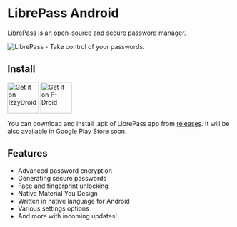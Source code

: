 # LibrePass Android

LibrePass is an open-source and secure password manager.

![LibrePass - Take control of your passwords.](https://github.com/LibrePass/LibrePass-Android/assets/87065584/d0abed7d-9ac5-4fe1-865b-0bcac949f17e)

## Install

[<img src="https://gitlab.com/IzzyOnDroid/repo/-/raw/master/assets/IzzyOnDroid.png" alt="Get it on IzzyDroid" height="70" align="center">](https://android.izzysoft.de/repo/apk/dev.medzik.librepass.android)
[<img src="https://f-droid.org/badge/get-it-on.png" alt="Get it on F-Droid" height="70" align="center">](https://f-droid.org/en/packages/dev.medzik.librepass.android)

You can download and install .apk of LibrePass app from [releases](https://github.com/LibrePass/android/releases).
It will be also available in Google Play Store soon.

## Features

- Advanced password encryption
- Generating secure passwords
- Face and fingerprint unlocking
- Native Material You Design
- Written in native language for Android
- Various settings options
- And more with incoming updates!
